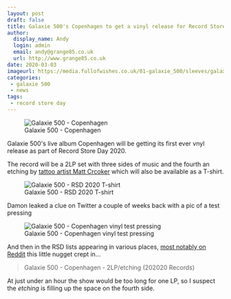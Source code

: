 ```yaml
---
layout: post
draft: false
title: Galaxie 500's Copenhagen to get a vinyl release for Record Store Day
author:
  display_name: Andy
  login: admin
  email: andy@grange85.co.uk
  url: http://www.grange85.co.uk
date: 2020-03-03
imageurl: https://media.fullofwishes.co.uk/01-galaxie_500/sleeves/galaxie-500-record-store-day-2020-copenhagen.jpg
categories:
 - galaxie 500
 - news
tags:
 - record store day
---
```

<figure class="caption aligncenter"><img src="https://media.fullofwishes.co.uk/01-galaxie_500/sleeves/galaxie-500-record-store-day-2020-copenhagen.jpg" alt="Galaxie 500 - Copenhagen" /><figcaption class="caption-text">Galaxie 500 - Copenhagen</figcaption></figure>
Galaxie 500's live album Copenhagen will be getting its first ever vnyl release as part of Record Store Day 2020.

The record will be a 2LP set with three sides of music and the fourth an etching by [tattoo artist Matt Crcoker](https://www.instagram.com/matty_crocker/) which will also be available as a T-shirt.

<figure class="caption aligncenter"><img src="https://media.fullofwishes.co.uk/01-galaxie_500/pictures/galaxie-500-rsd-2020-t-shirt.jpg" alt="Galaxie 500 - RSD 2020 T-shirt" /><figcaption class="caption-text">Galaxie 500 - RSD 2020 T-shirt</figcaption></figure>

Damon leaked a clue on Twitter a couple of weeks back with a pic of a test pressing

<figure class="caption aligncenter"><img src="https://media.fullofwishes.co.uk/01-galaxie_500/pictures/galaxie-500-copenhagen-test-pressing-dk.jpg" alt="Galaxie 500 - Copenhagen vinyl test pressing" /><figcaption class="caption-text">Galaxie 500 - Copenhagen vinyl test pressing</figcaption></figure>  

And then in the RSD lists appearing in various places, [most notably on Reddit](https://www.reddit.com/r/RecordStoreDay/comments/f2gjtn/the_list_so_far_for_rsd_2020_an_ongoing_project/) this little nugget crept in...

> Galaxie 500 - Copenhagen - 2LP/etching (202020 Records)

At just under an hour the show would be too long for one LP, so I suspect the _etching_ is filling up the space on the fourth side.

